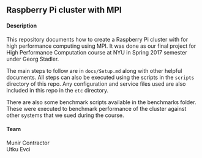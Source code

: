 ## Raspberry Pi cluster with MPI

#### Description

This repository documents how to create a Raspberry Pi cluster with for high performance computing using MPI. It was done as our final project for High Performance Computation course at NYU in Spring 2017 semester under Georg Stadler.

The main steps to follow are in `docs/Setup.md` along with other helpful documents. All steps can also be executed using the scripts in the `scripts` directory of this repo. Any configuration and service files used are also included in this repo in the `etc` directory.

There are also some benchmark scripts available in the benchmarks folder. These were executed to benchmark performance of the cluster against other systems that we sued during the course.

#### Team

Munir Contractor  
Utku Evci
